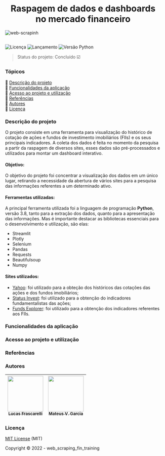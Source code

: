 <h1 align="center"> Raspagem de dados e dashboards no mercado financeiro </h1>

![web-scrapinh](https://user-images.githubusercontent.com/87511811/158238792-c221f46f-80bf-4ac2-8170-6d107c7105a5.png)

##
![Licença](https://img.shields.io/github/license/lucasfrasca/web_scraping_fin_training?style=for-the-badge)
![Lançamento](https://img.shields.io/github/release-date/lucasfrasca/web_scraping_fin_training?style=for-the-badge)
![Versão Python](https://img.shields.io/github/pipenv/locked/python-version/lucasfrasca/web_scraping_fin_training?style=for-the-badge)

> Status do projeto: Concluído :ballot_box_with_check:

### Tópicos

:small_blue_diamond: [Descrição do projeto](#descrição-do-projeto) <br/>
:small_blue_diamond: [Funcionalidades da aplicação](#funcionalidades-da-aplicação) <br/>
:small_blue_diamond: [Acesso ao projeto e utilização](#acesso-ao-projeto-e-utilização) <br/>
:small_blue_diamond: [Referências](#referências) <br/>
:small_blue_diamond: [Autores](#autores) <br/>
:small_blue_diamond: [Licença](#licença) <br/>

### Descrição do projeto

O projeto consiste em uma ferramenta para visualização do histórico de cotação de ações e fundos de investimento imobiliários (FIIs) e os seus principais indicadores. A coleta dos dados é feita no momento da pesquisa a partir da raspagem de diversos sites, esses dados são pré-processados e utilizados para montar um dashboard interativo.

#### Objetivo:

O objetivo do projeto foi concentrar a visualização dos dados em um único lugar, retirando a necessidade da abertura de vários sites para a pesquisa das informações referentes a um determinado ativo.
  
#### Ferramentas utilizadas:

A principal ferramenta utilizada foi a linguagem de programação **Python**, versão 3.8, tanto para a extração dos dados, quanto para a apresentação das informações. Mas é importante destacar as bibliotecas essenciais para o desenvolvimento e utilização, são elas:

* Streamlit
* Plotly
* Selenium
* Pandas
* Requests
* Beautifulsoup
* Numpy

#### Sites utilizados:

* [Yahoo](https://br.financas.yahoo.com): foi utilizado para a obteção dos históricos das cotações das ações e dos fundos imobiliários;
* [Status Invest](https://statusinvest.com.br): foi utilizado para a obtenção do indicadores fundamentalistas das ações;
* [Funds Explorer](https://www.fundsexplorer.com.br): foi utilizado para a obtenção dos indicadores referentes aos FIIs.

### Funcionalidades da aplicação

### Acesso ao projeto e utilização

### Referências

### Autores 

| [<img src="https://avatars.githubusercontent.com/u/87511811?v=4" width=115><br><sub> Lucas Frascarelli </sub>](https://github.com/lucasfrasca) | [<img src="https://avatars.githubusercontent.com/u/97852830?v=4" width=115><br><sub> Mateus V. Garcia </sub>](https://github.com/Mateus-V-Garcia) |
| :---: | :---: |

### Licença

[MIT License](LICENSE) (MIT)

Copyright :copyright: 2022 - web_scraping_fin_training
